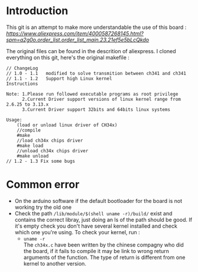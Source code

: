 # Introduction

This git is an attempt to make more understandable the use of this board : *https://www.aliexpress.com/item/4000587268145.html?spm=a2g0o.order_list.order_list_main.23.21ef5e5bLcQkdo*

The original files can be found in the descrition of aliexpress. I cloned everything on this git, here's the original makefile :
```
// ChangeLog 
// 1.0 - 1.1   modified to solve transmition between ch341 and ch341
// 1.1 - 1.2   Support high Linux kernel
Instructions

Note: 1.Please run followed executable programs as root privilege
      2.Current Driver support versions of linux kernel range from 2.6.25 to 3.13.x
      3.Current Driver support 32bits and 64bits linux systems

Usage:
	(load or unload linux driver of CH34x)
	//compile 
	#make
	//load ch34x chips driver
	#make load
	//unload ch34x chips driver
	#make unload
// 1.2 - 1.3 Fix some bugs			
```
# Common error
* On the arduino software if the default bootloader for the board is not working try the old one
* Check the path `/lib/module/$(shell uname -r)/build/` exist and contains the correct libray, just doing an ls of the path should be good. If it's empty check you don't have several kernel installed and check which one you're using. To check your kernel, run :
	* `uname -r`\
The `ch34x.c` have been written by the chinese compagny who did the board, if it fails to compile it may be link to wrong return arguments of the function. The type of return is different from one kernel to another version.